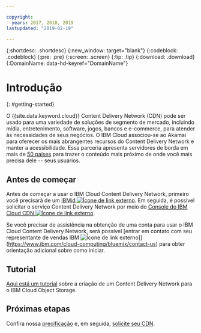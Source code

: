 ```yaml
---

copyright:
  years: 2017, 2018, 2019
lastupdated: "2019-02-19"

---
```


{:shortdesc: .shortdesc}
{:new_window: target="blank"}
{:codeblock: .codeblock}
{:pre: .pre}
{:screen: .screen}
{:tip: .tip}
{:download: .download}
{:DomainName: data-hd-keyref="DomainName"}

# Introdução
{: #getting-started}

O {{site.data.keyword.cloud}} Content Delivery Network (CDN) pode ser usado para uma variedade de soluções de segmento de mercado, incluindo mídia, entretenimento, software, jogos, bancos e e-commerce, para atender às necessidades de seus negócios. O IBM Cloud associou-se ao Akamai para oferecer os mais abrangentes recursos do Content Delivery Network e manter a acessibilidade. Essa parceria apresenta servidores de borda em mais de [50 países](/docs/infrastructure/CDN/edge-servers.html#list-of-edge-servers) para trazer o conteúdo mais próximo de onde você mais precisa dele -- seus usuários.

## Antes de começar

Antes de começar a usar o IBM Cloud Content Delivery Network, primeiro você precisará de um [IBMid ![Ícone de link externo](../../icons/launch-glyph.svg "Ícone de link externo")](https://www.ibm.com/account/us-en/signup/register.html). Em seguida, é possível solicitar o serviço Content Delivery Network por meio do [Console do IBM Cloud CDN ![Ícone de link externo](../../icons/launch-glyph.svg "Ícone de link externo")](https://cloud.ibm.com/catalog/infrastructure/cdn-powered-by-akamai).

Se você precisar de assistência na obtenção de uma conta para usar o IBM Cloud Content Delivery Network, será possível [entrar em contato com seu representante de vendas IBM ![Ícone de link externo](../../icons/launch-glyph.svg "Ícone de link externo")]](https://www.ibm.com/cloud-computing/bluemix/contact-us) para obter orientação adicional sobre como iniciar.

## Tutorial

[Aqui está um tutorial](/docs/tutorials/static-files-cdn.html) sobre a criação de um Content Delivery Network para o IBM Cloud Object Storage.

## Próximas etapas

Confira nossa [precificação](/docs/infrastructure/CDN?topic=CDN-pricing#pricing) e, em seguida, [solicite seu CDN](/docs/infrastructure/CDN?topic=CDN-order-a-cdn).

